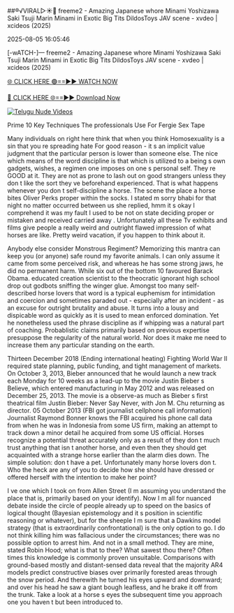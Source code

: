 ##®️√VIRAL▷☀️👄    freeme2 - Amazing Japanese whore Minami Yoshizawa Saki Tsuji Marin Minami in Exotic Big Tits DildosToys JAV scene - xvdeo &#124; xcideos (2025)

2025-08-05 16:05:46



[-wATCH-]—    freeme2 - Amazing Japanese whore Minami Yoshizawa Saki Tsuji Marin Minami in Exotic Big Tits DildosToys JAV scene - xvdeo &#124; xcideos (2025)

[🌐 CLICK HERE 🟢==►► WATCH NOW](https://www.youtucams.com/tracking/githubcom)

[🔴 CLICK HERE 🌐==►► Download Now](https://www.youtucams.com/tracking/githubcom)

[![Telugu Nude Videos](https://i.imgur.com/dJHk4Zq.gif)](https://www.youtucams.com/tracking/githubcom)



Prime 10 Key Techniques The professionals Use For Fergie Sex Tape

 Many individuals on right here think that when you think Homosexuality is a sin that you re spreading hate  For good reason - it s an implicit value judgment that the particular person is lower than someone else. The nice which means of the word  discipline  is that which is utilized to a being s own gadgets, wishes, a regimen one imposes on one s personal self. They re GOOD at it. They are not as prone to lash out on good strangers unless they don t like the sort they ve beforehand experienced. That is what happens whenever you don t self-discipline a horse. The scene the place a horse bites  Oliver  Perks proper within the socks. I stated  m sorry bhabi for that night no matter occurred between us  she replied,   hmm it s okay I comprehend it was my fault I used to be not on state deciding proper or mistaken and received carried away . Unfortunately all these Tv exhibits and films give people a really weird and outright flawed impression of what horses are like. Pretty weird vacation, if you happen to think about it.

Anybody else consider Monstrous Regiment? Memorizing this mantra can keep you (or anyone) safe round my favorite animals. I can only assume it came from some perceived risk, and whereas he has some strong jaws, he did no permanent harm. While six out of the bottom 10 favoured Barack Obama.  educated  creation scientist to the theocratic ignorant high school drop out godbots sniffing the winger glue. Amongst too many self-described  horse lovers  that word is a typical euphemism for intimidation and coercion and sometimes paraded out - especially after an  incident  - as an excuse for outright brutality and abuse. It turns into a lousy and dispicable word as quickly as it is used to mean enforced domination. Yet he nonetheless used the phrase  discipline  as if whipping was a natural part of coaching. Probablistic claims primarily based on previous expertise presuppose the regularity of the natural world. Nor does it make me need to increase them any particular standing on the earth.

Thirteen December 2018 (Ending international heating) Fighting World War II required state planning, public funding, and tight management of markets. On October 3, 2013, Bieber announced that he would launch a new track each Monday for 10 weeks as a lead-up to the movie Justin Bieber s Believe, which entered manufacturing in May 2012 and was released on December 25, 2013. The movie is a observe-as much as Bieber s first theatrical film Justin Bieber: Never Say Never, with Jon M. Chu returning as director. 05 October 2013 (FBI got journalist cellphone call information) Journalist Raymond Bonner knows the FBI acquired his phone call data from when he was in Indonesia from some US firm, making an attempt to track down a minor detail he acquired from some US official. Horses recognize a potential threat accurately only as a result of they don t much trust anything that isn t another horse, and even then they should get acquainted with a strange horse earlier than the alarm dies down. The simple solution: don t have a pet. Unfortunately many  horse lovers  don t. Who the heck are any of you to decide how she should have dressed or offered herself with the intention to make her point?

I ve one which I took on from Allen Street (I m assuming you understand the place that is, primarily based on your identify). Now I m all for nuanced debate inside the circle of people already up to speed on the basics of logical thought (Bayesian epistemology and it s position in scientific reasoning or whatever), but for the sheeple I m sure that a Dawkins model strategy (that is extraordinarily confrontational) is the only option to go. I do not think killing him was fallacious under the circumstances; there was no possible option to arrest him. And not in a small method.    They are mine,  stated Robin Hood;  what is that to thee?  What sawest thou there? Often times this knowledge is commonly proven unsuitable. Comparisons with ground-based mostly and distant-sensed data reveal that the majority AR4 models predict constructive biases over primarily forested areas through the snow period.   And therewith he turned his eyes upward and downward; and over his head he saw a giant bough leafless, and he brake it off from the trunk. Take a look at a horse s eyes the subsequent time you approach one you haven t but been introduced to.